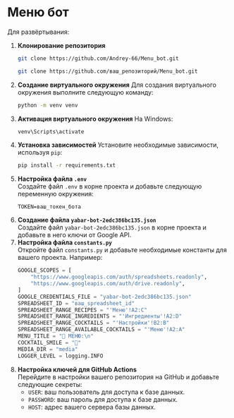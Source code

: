 # Меню бот
Для развёртывания:
1. **Клонирование репозитория**
   ```bash
   git clone https://github.com/Andrey-66/Menu_bot.git
   ```
   ```bash
   git clone https://github.com/ваш_репозиторий/Menu_bot.git
   ```
2. **Создание виртуального окружения**
   Для создания виртуального окружения выполните следующую команду:
   ```bash
   python -m venv venv
   ```
3. **Активация виртуального окружения**
   На Windows:
   ```bash
   venv\Scripts\activate
   ```
4. **Установка зависимостей**
   Установите необходимые зависимости, используя `pip`:
   ```bash
   pip install -r requirements.txt
   ```
5. **Настройка файла `.env`**  
   Создайте файл `.env` в корне проекта и добавьте следующую переменную окружения:
   ```plaintext
   TOKEN=ваш_токен_бота
   ```
6. **Создание файла `yabar-bot-2edc386bc135.json`**  
   Создайте файл `yabar-bot-2edc386bc135.json` в корне проекта и добавьте в него ключи от Google API.
7. **Настройка файла `constants.py`**  
   Откройте файл `constants.py` и добавьте необходимые константы для вашего проекта. Например:
   ```python
   GOOGLE_SCOPES = [
       "https://www.googleapis.com/auth/spreadsheets.readonly",
       "https://www.googleapis.com/auth/drive.readonly",
   ]
   GOOGLE_CREDENTIALS_FILE = "yabar-bot-2edc386bc135.json"
   SPREADSHEET_ID = "ваш_spreadsheet_id"
   SPREADSHEET_RANGE_RECIPES = "'Меню'!A2:C"
   SPREADSHEET_RANGE_INGREDIENTS = "'Ингредиенты'!A2:D"
   SPREADSHEET_RANGE_COCKTAILS = "'Настройки'!B2:B"
   SPREADSHEET_RANGE_AVAILABLE_COCKTAILS = "'Меню'!A2:A"
   MENU_TITLE = "📖 МЕНЮ:\n"
   COCKTAIL_SMILE = "🍹"
   MEDIA_DIR = "media"
   LOGGER_LEVEL = logging.INFO
   ```
8. **Настройка ключей для GitHub Actions**  
   Перейдите в настройки вашего репозитория на GitHub и добавьте следующие секреты:
   - `USER`: ваш пользователь для доступа к базе данных.
   - `PASSWORD`: ваш пароль для доступа к базе данных.
   - `HOST`: адрес вашего сервера базы данных.

